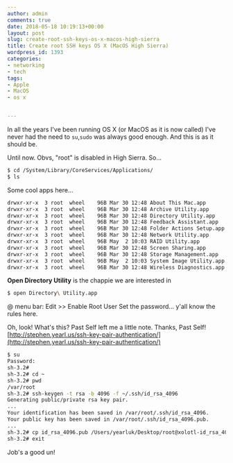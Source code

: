 ```yaml
---
author: admin
comments: true
date: 2018-05-18 10:19:13+00:00
layout: post
slug: create-root-ssh-keys-os-x-macos-high-sierra
title: Create root SSH keys OS X (MacOS High Sierra)
wordpress_id: 1393
categories:
- networking
- tech
tags:
- Apple
- MacOS
- os x


---
```


In all the years I've been running OS X (or MacOS as it is now called) I've never had the need to `su`,`sudo` was always good enough. And this is as it should be.

Until now. Obvs, "root" is disabled in High Sierra. So...

```bash
$ cd /System/Library/CoreServices/Applications/
$ ls
```

Some cool apps here...

```bash
drwxr-xr-x  3 root  wheel    96B Mar 30 12:48 About This Mac.app
drwxr-xr-x  3 root  wheel    96B Mar 30 12:48 Archive Utility.app
drwxr-xr-x  3 root  wheel    96B Mar 30 12:48 Directory Utility.app
drwxr-xr-x  3 root  wheel    96B Mar 30 12:48 Feedback Assistant.app
drwxr-xr-x  3 root  wheel    96B Mar 30 12:48 Folder Actions Setup.app
drwxr-xr-x  3 root  wheel    96B Mar 30 12:48 Network Utility.app
drwxr-xr-x  3 root  wheel    96B May  2 10:03 RAID Utility.app
drwxr-xr-x  3 root  wheel    96B Mar 30 12:48 Screen Sharing.app
drwxr-xr-x  3 root  wheel    96B Mar 30 12:48 Storage Management.app
drwxr-xr-x  3 root  wheel    96B May  2 10:03 System Image Utility.app
drwxr-xr-x  3 root  wheel    96B Mar 30 12:48 Wireless Diagnostics.app
```

**Open Directory Utility** is the chappie we are interested in  

```bash
$ open Directory\ Utility.app
```

@ menu bar: Edit >> Enable Root User
Set the password... y'all know the rules here.

Oh, look! What's this? Past Self left me a little note. Thanks, Past Self! [http://stephen.yearl.us/ssh-key-pair-authentication/](http://stephen.yearl.us/ssh-key-pair-authentication/)

```bash
$ su
Password:
sh-3.2# 
sh-3.2# cd ~
sh-3.2# pwd
/var/root
sh-3.2# ssh-keygen -t rsa -b 4096 -f ~/.ssh/id_rsa_4096
Generating public/private rsa key pair.
...
Your identification has been saved in /var/root/.ssh/id_rsa_4096.
Your public key has been saved in /var/root/.ssh/id_rsa_4096.pub.
...
sh-3.2# cp id_rsa_4096.pub /Users/yearluk/Desktop/root@xolotl-id_rsa_4096.pub
sh-3.2# exit
``` 

Job's a good un!
